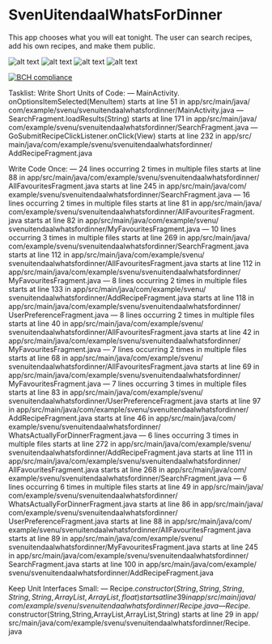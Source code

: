 # SvenUitendaalWhatsForDinner
This app chooses what you will eat tonight.
The user can search recipes, add his own recipes, and make them public.

![alt text](https://github.com/suitendaal/SvenUitendaalWhatsForDinner/blob/master/doc/Screenshot_20171215-170757.png)
![alt text](https://github.com/suitendaal/SvenUitendaalWhatsForDinner/blob/master/doc/Screenshot_20171215-170903.png)
![alt text](https://github.com/suitendaal/SvenUitendaalWhatsForDinner/blob/master/doc/Screenshot_20171215-170935.png)
![alt text](https://github.com/suitendaal/SvenUitendaalWhatsForDinner/blob/master/doc/Screenshot_20171215-170942.png)

[![BCH compliance](https://bettercodehub.com/edge/badge/suitendaal/SvenUitendaalWhatsForDinner?branch=master)](https://bettercodehub.com/)

Tasklist:
Write Short Units of Code:
  — MainActivity.​onOptionsItemSelected(MenuItem)
      starts at line 51 in app/​src/​main/​java/​com/​example/​svenu/​svenuitendaalwhatsfordinner/​MainActivity.​java
  — SearchFragment.​loadResults(String)
      starts at line 171 in app/​src/​main/​java/​com/​example/​svenu/​svenuitendaalwhatsfordinner/​SearchFragment.​java
  — GoSubmitRecipeClickListener.​onClick(View)
      starts at line 232 in app/​src/​main/​java/​com/​example/​svenu/​svenuitendaalwhatsfordinner/​AddRecipeFragment.​java

Write Code Once:
  — 24 lines occurring 2 times in multiple files
      starts at line 88 in app/​src/​main/​java/​com/​example/​svenu/​svenuitendaalwhatsfordinner/​AllFavouritesFragment.​java
      starts at line 245 in app/​src/​main/​java/​com/​example/​svenu/​svenuitendaalwhatsfordinner/​SearchFragment.​java
  — 16 lines occurring 2 times in multiple files
      starts at line 81 in app/​src/​main/​java/​com/​example/​svenu/​svenuitendaalwhatsfordinner/​AllFavouritesFragment.​java
      starts at line 82 in app/​src/​main/​java/​com/​example/​svenu/​svenuitendaalwhatsfordinner/​MyFavouritesFragment.​java
  — 10 lines occurring 3 times in multiple files
      starts at line 269 in app/​src/​main/​java/​com/​example/​svenu/​svenuitendaalwhatsfordinner/​SearchFragment.​java
      starts at line 112 in app/​src/​main/​java/​com/​example/​svenu/​svenuitendaalwhatsfordinner/​AllFavouritesFragment.​java
      starts at line 112 in app/​src/​main/​java/​com/​example/​svenu/​svenuitendaalwhatsfordinner/​MyFavouritesFragment.​java
  — 8 lines occurring 2 times in multiple files
      starts at line 133 in app/​src/​main/​java/​com/​example/​svenu/​svenuitendaalwhatsfordinner/​AddRecipeFragment.​java
      starts at line 118 in app/​src/​main/​java/​com/​example/​svenu/​svenuitendaalwhatsfordinner/​UserPreferenceFragment.​java
  — 8 lines occurring 2 times in multiple files
      starts at line 40 in app/​src/​main/​java/​com/​example/​svenu/​svenuitendaalwhatsfordinner/​AllFavouritesFragment.​java
      starts at line 42 in app/​src/​main/​java/​com/​example/​svenu/​svenuitendaalwhatsfordinner/​MyFavouritesFragment.​java
  — 7 lines occurring 2 times in multiple files
      starts at line 68 in app/​src/​main/​java/​com/​example/​svenu/​svenuitendaalwhatsfordinner/​AllFavouritesFragment.​java
      starts at line 69 in app/​src/​main/​java/​com/​example/​svenu/​svenuitendaalwhatsfordinner/​MyFavouritesFragment.​java
  — 7 lines occurring 3 times in multiple files
      starts at line 83 in app/​src/​main/​java/​com/​example/​svenu/​svenuitendaalwhatsfordinner/​UserPreferenceFragment.​java
      starts at line 97 in app/​src/​main/​java/​com/​example/​svenu/​svenuitendaalwhatsfordinner/​AddRecipeFragment.​java
      starts at line 46 in app/​src/​main/​java/​com/​example/​svenu/​svenuitendaalwhatsfordinner/​WhatsActuallyForDinnerFragment.​java
  — 6 lines occurring 3 times in multiple files
      starts at line 272 in app/​src/​main/​java/​com/​example/​svenu/​svenuitendaalwhatsfordinner/​AddRecipeFragment.​java
      starts at line 111 in app/​src/​main/​java/​com/​example/​svenu/​svenuitendaalwhatsfordinner/​AllFavouritesFragment.​java
      starts at line 268 in app/​src/​main/​java/​com/​example/​svenu/​svenuitendaalwhatsfordinner/​SearchFragment.​java
  — 6 lines occurring 6 times in multiple files
      starts at line 49 in app/​src/​main/​java/​com/​example/​svenu/​svenuitendaalwhatsfordinner/​WhatsActuallyForDinnerFragment.​java
      starts at line 86 in app/​src/​main/​java/​com/​example/​svenu/​svenuitendaalwhatsfordinner/​UserPreferenceFragment.​java
      starts at line 88 in app/​src/​main/​java/​com/​example/​svenu/​svenuitendaalwhatsfordinner/​AllFavouritesFragment.​java
      starts at line 89 in app/​src/​main/​java/​com/​example/​svenu/​svenuitendaalwhatsfordinner/​MyFavouritesFragment.​java
      starts at line 245 in app/​src/​main/​java/​com/​example/​svenu/​svenuitendaalwhatsfordinner/​SearchFragment.​java
      starts at line 100 in app/​src/​main/​java/​com/​example/​svenu/​svenuitendaalwhatsfordinner/​AddRecipeFragment.​java

Keep Unit Interfaces Small:
  — Recipe.​$constructor(String,​String,​String,​String,​String,​ArrayList,​ArrayList,​float)
      starts at line 39 in app/​src/​main/​java/​com/​example/​svenu/​svenuitendaalwhatsfordinner/​Recipe.​java
  — Recipe.​$constructor(String,​String,​ArrayList,​ArrayList,​String)
      starts at line 29 in app/​src/​main/​java/​com/​example/​svenu/​svenuitendaalwhatsfordinner/​Recipe.​java
